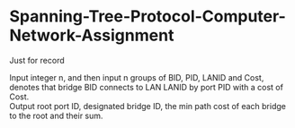 # Spanning-Tree-Protocol-Computer-Network-Assignment
Just for record  

Input integer n, and then input n groups of BID, PID, LANID and Cost, denotes that bridge BID connects to LAN LANID by port PID with a cost of Cost.  
Output root port ID, designated bridge ID, the min path cost of each bridge to the root and their sum.  
